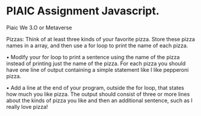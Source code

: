 # PIAIC Assignment Javascript.

Piaic We 3.O or Metaverse

Pizzas: Think of at least three kinds of your favorite pizza. Store these
pizza names in a array, and then use a for loop to print the name of each pizza.

• Modify your for loop to print a sentence using the name of the pizza
instead of printing just the name of the pizza. For each pizza you should
have one line of output containing a simple statement like I like pepperoni
pizza.

• Add a line at the end of your program, outside the for loop, that states
how much you like pizza. The output should consist of three or more lines
about the kinds of pizza you like and then an additional sentence, such as
I really love pizza!
